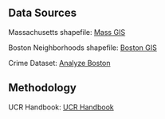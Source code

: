 ## Data Sources

Massachusetts shapefile: [Mass GIS](https://docs.digital.mass.gov/dataset/massgis-data-community-boundaries-towns-survey-points)

Boston Neighborhoods shapefile: [Boston GIS](http://bostonopendata-boston.opendata.arcgis.com/datasets/3525b0ee6e6b427f9aab5d0a1d0a1a28_0)

Crime Dataset: [Analyze Boston](https://www.kaggle.com/AnalyzeBoston/crimes-in-boston)

## Methodology

UCR Handbook: [UCR Handbook](https://ucr.fbi.gov/additional-ucr-publications/ucr_handbook.pdf)